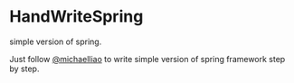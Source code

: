 # HandWriteSpring
simple version of spring.

Just follow [@michaelliao](https://github.com/michaelliao/summer-framework) to write simple version of spring framework step by step.
